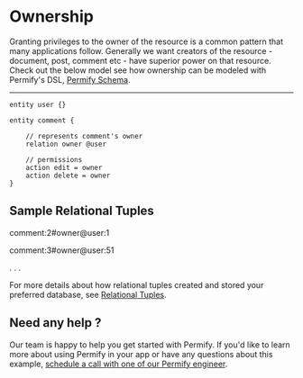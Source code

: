
# Ownership 

Granting privileges to the owner of the resource is a common pattern that many applications follow. Generally we want creators of the resource - document, post, comment etc -  have superior power on that resource. Check out the below model see how ownership can be modeled with Permify's DSL, [Permify Schema].

[Permify Schema]: /docs/getting-started/modeling

-------

```perm
entity user {}

entity comment {

	// represents comment's owner
	relation owner @user

	// permissions 
	action edit = owner
    action delete = owner
}

```

## Sample Relational Tuples 

comment:2#owner@user:1

comment:3#owner@user:51

.
.
.

For more details about how relational tuples created and stored your preferred database, see [Relational Tuples].

[Relational Tuples]: ../getting-started/sync-data.md

## Need any help ?

Our team is happy to help you get started with Permify. If you'd like to learn more about using Permify in your app or have any questions about this example, [schedule a call with one of our Permify engineer](https://calendly.com/ege-permify/30min).

